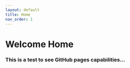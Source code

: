 ```yaml
---
layout: default
title: Home
nav_order: 1
---
```


# Welcome Home

### This is a test to see GitHub pages capabilities...

